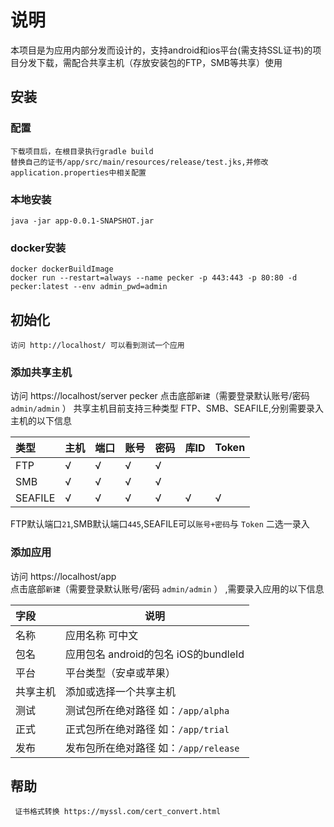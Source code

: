# 说明
   本项目是为应用内部分发而设计的，支持android和ios平台(需支持SSL证书)的项目分发下载，需配合共享主机（存放安装包的FTP，SMB等共享）使用

## 安装
### 配置
    下载项目后，在根目录执行gradle build
    替换自己的证书/app/src/main/resources/release/test.jks,并修改application.properties中相关配置
### 本地安装
    java -jar app-0.0.1-SNAPSHOT.jar
### docker安装     
    docker dockerBuildImage
    docker run --restart=always --name pecker -p 443:443 -p 80:80 -d pecker:latest --env admin_pwd=admin
## 初始化
    访问 http://localhost/ 可以看到测试一个应用
  
### 添加共享主机
   访问 https://localhost/server  pecker
   点击底部`新建`（需要登录默认账号/密码 `admin/admin` ）
   共享主机目前支持三种类型 FTP、SMB、SEAFILE,分别需要录入主机的以下信息 
   
   |类型 |主机 | 端口| 账号| 密码|库ID|Token|   
   |:---- |---- | ----| ----| ----|----|----|   
   |FTP |√|√|√|√|||  
   |SMB |√|√|√|√|||  
   |SEAFILE |√|√|√|√|√|√|  
  
  FTP默认端口`21`,SMB默认端口`445`,SEAFILE可以`账号+密码`与 `Token` 二选一录入
    
### 添加应用
   访问 https://localhost/app   
   点击底部`新建`（需要登录默认账号/密码 `admin/admin` ） ,需要录入应用的以下信息   
          
   |字段 |说明|   
   |:---- |---- |  
   |名称 |应用名称 可中文|
   |包名 |应用包名 android的包名 iOS的bundleId|
   |平台 |平台类型（安卓或苹果）|
   |共享主机 |添加或选择一个共享主机|
   |测试 |测试包所在绝对路径 如：`/app/alpha`|
   |正式 |正式包所在绝对路径 如：`/app/trial`|
   |发布 |发布包所在绝对路径 如：`/app/release`|
     
## 帮助
     证书格式转换 https://myssl.com/cert_convert.html    
    
    